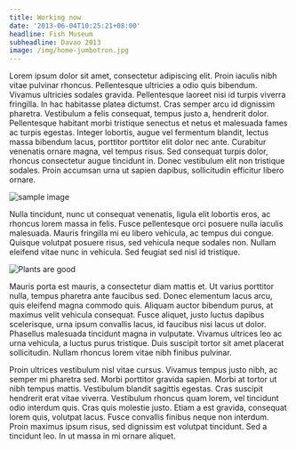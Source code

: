 ```yaml
---
title: Working now
date: '2013-06-04T10:25:21+08:00'
headline: Fish Museum
subheadline: Davao 2013
image: /img/home-jumbotron.jpg
---
```

Lorem ipsum dolor sit amet, consectetur adipiscing elit. Proin iaculis nibh vitae pulvinar rhoncus. Pellentesque ultricies a odio quis bibendum. Vivamus ultricies sodales gravida. Pellentesque laoreet nisi id turpis viverra fringilla. In hac habitasse platea dictumst. Cras semper arcu id dignissim pharetra. Vestibulum a felis consequat, tempus justo a, hendrerit dolor. Pellentesque habitant morbi tristique senectus et netus et malesuada fames ac turpis egestas. Integer lobortis, augue vel fermentum blandit, lectus massa bibendum lacus, porttitor porttitor elit dolor nec ante. Curabitur venenatis ornare magna, vel tempus risus. Sed consequat turpis dolor, rhoncus consectetur augue tincidunt in. Donec vestibulum elit non tristique sodales. Proin accumsan urna ut sapien dapibus, sollicitudin efficitur libero ornare.

![sample image](/img/about-jumbotron.jpg)

Nulla tincidunt, nunc ut consequat venenatis, ligula elit lobortis eros, ac rhoncus lorem massa in felis. Fusce pellentesque orci posuere nulla iaculis malesuada. Mauris fringilla mi eu libero vehicula, ac tempus dui congue. Quisque volutpat posuere risus, sed vehicula neque sodales non. Nullam eleifend vitae nunc in vehicula. Sed feugiat sed nisl id tristique. 

![Plants are good](/img/about-sustainable-farming.jpg)

Mauris porta est mauris, a consectetur diam mattis et. Ut varius porttitor nulla, tempus pharetra ante faucibus sed. Donec elementum lacus arcu, quis eleifend magna commodo quis. Aliquam auctor bibendum purus, at maximus velit vehicula consequat. Fusce aliquet, justo luctus dapibus scelerisque, urna ipsum convallis lacus, id faucibus nisi lacus ut dolor. Phasellus malesuada tincidunt magna in vulputate. Vivamus ultrices leo ac urna vehicula, a luctus purus tristique. Duis suscipit tortor sit amet placerat sollicitudin. Nullam rhoncus lorem vitae nibh finibus pulvinar.

Proin ultrices vestibulum nisl vitae cursus. Vivamus tempus justo nibh, ac semper mi pharetra sed. Morbi porttitor gravida sapien. Morbi at tortor ut nibh tempus mattis. Vestibulum blandit sagittis egestas. Cras suscipit hendrerit erat vitae viverra. Vestibulum rhoncus quam lorem, vel tincidunt odio interdum quis. Cras quis molestie justo. Etiam a est gravida, consequat lorem quis, volutpat lacus. Fusce convallis finibus neque non interdum. Proin maximus ipsum risus, sed dignissim est volutpat tincidunt. Sed a tincidunt leo. In ut massa in mi ornare aliquet.
